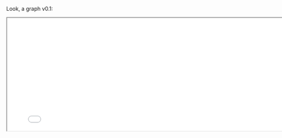 Look, a graph v0.1:

<p align="center">
<iframe src="network/main.html" width="800" height="300"/></iframe>
</p>
